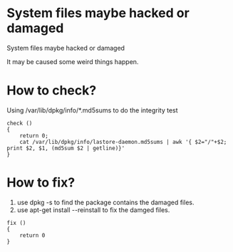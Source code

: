 # System files maybe hacked or damaged

System files maybe hacked or damaged

It may be caused some weird things happen.

# How to check?

Using /var/lib/dpkg/info/*.md5sums to do the integrity test

```
check () 
{ 
    return 0;
    cat /var/lib/dpkg/info/lastore-daemon.md5sums | awk '{ $2="/"+$2; print $2, $1, (md5sum $2 | getline)}'
}
```

# How to fix?

1. use dpkg -s to find the package contains the damaged files.
2. use apt-get install --reinstall to fix the damged files.

```
fix () 
{ 
    return 0
}
```
